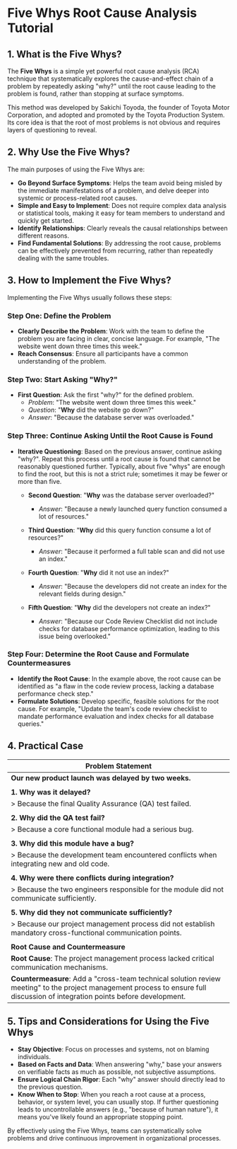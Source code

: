 # Five Whys Root Cause Analysis Tutorial

## 1. What is the Five Whys?

The **Five Whys** is a simple yet powerful root cause analysis (RCA) technique that systematically explores the cause-and-effect chain of a problem by repeatedly asking "why?" until the root cause leading to the problem is found, rather than stopping at surface symptoms.

This method was developed by Sakichi Toyoda, the founder of Toyota Motor Corporation, and adopted and promoted by the Toyota Production System. Its core idea is that the root of most problems is not obvious and requires layers of questioning to reveal.

## 2. Why Use the Five Whys?

The main purposes of using the Five Whys are:

-   **Go Beyond Surface Symptoms**: Helps the team avoid being misled by the immediate manifestations of a problem, and delve deeper into systemic or process-related root causes.
-   **Simple and Easy to Implement**: Does not require complex data analysis or statistical tools, making it easy for team members to understand and quickly get started.
-   **Identify Relationships**: Clearly reveals the causal relationships between different reasons.
-   **Find Fundamental Solutions**: By addressing the root cause, problems can be effectively prevented from recurring, rather than repeatedly dealing with the same troubles.

## 3. How to Implement the Five Whys?

Implementing the Five Whys usually follows these steps:

### Step One: Define the Problem

-   **Clearly Describe the Problem**: Work with the team to define the problem you are facing in clear, concise language. For example, "The website went down three times this week."
-   **Reach Consensus**: Ensure all participants have a common understanding of the problem.

### Step Two: Start Asking "Why?"

-   **First Question**: Ask the first "why?" for the defined problem.
    -   *Problem*: "The website went down three times this week."
    -   *Question*: "**Why** did the website go down?"
    -   *Answer*: "Because the database server was overloaded."

### Step Three: Continue Asking Until the Root Cause is Found

-   **Iterative Questioning**: Based on the previous answer, continue asking "why?". Repeat this process until a root cause is found that cannot be reasonably questioned further. Typically, about five "whys" are enough to find the root, but this is not a strict rule; sometimes it may be fewer or more than five.

    -   **Second Question**: "**Why** was the database server overloaded?"
        -   *Answer*: "Because a newly launched query function consumed a lot of resources."

    -   **Third Question**: "**Why** did this query function consume a lot of resources?"
        -   *Answer*: "Because it performed a full table scan and did not use an index."

    -   **Fourth Question**: "**Why** did it not use an index?"
        -   *Answer*: "Because the developers did not create an index for the relevant fields during design."

    -   **Fifth Question**: "**Why** did the developers not create an index?"
        -   *Answer*: "Because our Code Review Checklist did not include checks for database performance optimization, leading to this issue being overlooked."

### Step Four: Determine the Root Cause and Formulate Countermeasures

-   **Identify the Root Cause**: In the example above, the root cause can be identified as "a flaw in the code review process, lacking a database performance check step."
-   **Formulate Solutions**: Develop specific, feasible solutions for the root cause. For example, "Update the team's code review checklist to mandate performance evaluation and index checks for all database queries."

## 4. Practical Case

| Problem Statement                               |
| -------------------------------------- |
| **Our new product launch was delayed by two weeks.**       |
|                                        |
| **1. Why was it delayed?**                  |
| > Because the final Quality Assurance (QA) test failed.   |
|                                        |
| **2. Why did the QA test fail?**            |
| > Because a core functional module had a serious bug.    |
|                                        |
| **3. Why did this module have a bug?**         |
| > Because the development team encountered conflicts when integrating new and old code. |
|                                        |
| **4. Why were there conflicts during integration?**        |
| > Because the two engineers responsible for the module did not communicate sufficiently. |
|                                        |
| **5. Why did they not communicate sufficiently?**        |
| > Because our project management process did not establish mandatory cross-functional communication points. |
|                                        |
| **Root Cause and Countermeasure**                     |
| **Root Cause**: The project management process lacked critical communication mechanisms. |
| **Countermeasure**: Add a "cross-team technical solution review meeting" to the project management process to ensure full discussion of integration points before development. |

## 5. Tips and Considerations for Using the Five Whys

-   **Stay Objective**: Focus on processes and systems, not on blaming individuals.
-   **Based on Facts and Data**: When answering "why," base your answers on verifiable facts as much as possible, not subjective assumptions.
-   **Ensure Logical Chain Rigor**: Each "why" answer should directly lead to the previous question.
-   **Know When to Stop**: When you reach a root cause at a process, behavior, or system level, you can usually stop. If further questioning leads to uncontrollable answers (e.g., "because of human nature"), it means you've likely found an appropriate stopping point.

By effectively using the Five Whys, teams can systematically solve problems and drive continuous improvement in organizational processes.